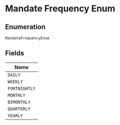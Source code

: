 
# Mandate Frequency Enum

## Enumeration

`MandateFrequencyEnum`

## Fields

| Name |
|  --- |
| `DAILY` |
| `WEEKLY` |
| `FORTNIGHTLY` |
| `MONTHLY` |
| `BIMONTHLY` |
| `QUARTERLY` |
| `YEARLY` |

